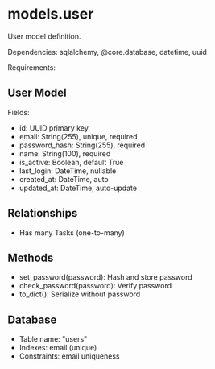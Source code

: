 # models.user

User model definition.

Dependencies: sqlalchemy, @core.database, datetime, uuid

Requirements:

## User Model
Fields:
- id: UUID primary key
- email: String(255), unique, required
- password_hash: String(255), required
- name: String(100), required
- is_active: Boolean, default True
- last_login: DateTime, nullable
- created_at: DateTime, auto
- updated_at: DateTime, auto-update

## Relationships
- Has many Tasks (one-to-many)

## Methods
- set_password(password): Hash and store password
- check_password(password): Verify password
- to_dict(): Serialize without password

## Database
- Table name: "users"
- Indexes: email (unique)
- Constraints: email uniqueness